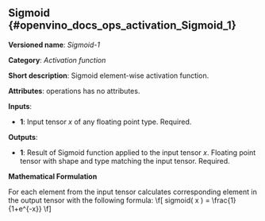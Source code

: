 ## Sigmoid<a name="Sigmoid"></a> {#openvino_docs_ops_activation_Sigmoid_1}

**Versioned name**: *Sigmoid-1*

**Category**: *Activation function*

**Short description**: Sigmoid element-wise activation function.

**Attributes**: operations has no attributes.

**Inputs**:

*   **1**: Input tensor *x* of any floating point type. Required.

**Outputs**:

*   **1**: Result of Sigmoid function applied to the input tensor *x*. Floating point tensor with shape and type matching the input tensor. Required.

**Mathematical Formulation**

   For each element from the input tensor calculates corresponding
    element in the output tensor with the following formula:
    \f[
    sigmoid( x ) = \frac{1}{1+e^{-x}}
    \f]